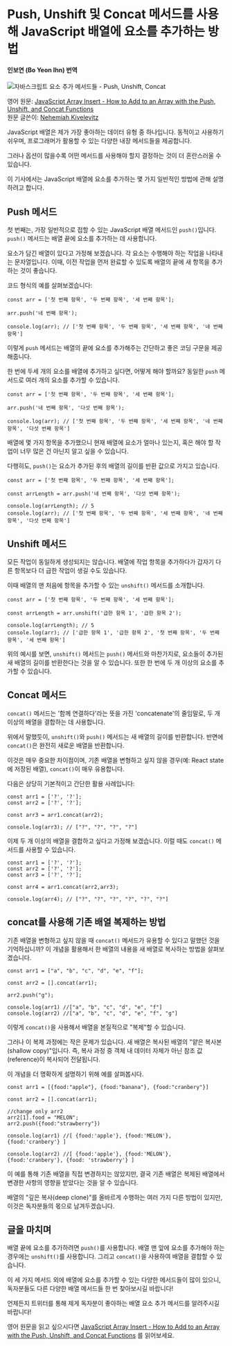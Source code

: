 # Push, Unshift 및 Concat 메서드를 사용해 JavaScript 배열에 요소를 추가하는 방법
#### 인보연 (Bo Yeon Ihn) 번역

![자바스크립트 요소 추가 메서드들 - Push, Unshift, Concat](https://www.freecodecamp.org/news/content/images/size/w2000/2020/08/Hello--my-name-is-Matthew.-Nice-to-meet-you..png)

영어 원문: [JavaScript Array Insert - How to Add to an Array with the Push, Unshift, and Concat Functions](https://www.freecodecamp.org/news/javascript-array-insert-how-to-add-to-an-array-with-the-push-unshift-and-concat-functions/)   
원문 글쓴이: [Nehemiah Kivelevitz](https://www.freecodecamp.org/news/author/nehemiah/)


JavaScript 배열은 제가 가장 좋아하는 데이터 유형 중 하나입니다. 동적이고 사용하기 쉬우며, 프로그래머가 활용할 수 있는 다양한 내장 메서드들을 제공합니다.

그러나 옵션이 많을수록 어떤 메서드를 사용해야 할지 결정하는 것이 더 혼란스러울 수 있습니다.

이 기사에서는 JavaScript 배열에 요소를 추가하는 몇 가지 일반적인 방법에 관해 설명하려고 합니다.


## Push 메서드

첫 번째는, 가장 일반적으로 접할 수 있는 JavaScript 배열 메서드인 `push()`입니다. `push()` 메서드는 배열 끝에 요소를 추가하는 데 사용합니다. 

요소가 담긴 배열이 있다고 가정해 보겠습니다. 각 요소는 수행해야 하는 작업을 나타내는 문자열입니다. 이때, 이전 작업을 먼저 완료할 수 있도록 배열의 끝에 새 항목을 추가하는 것이 좋습니다.

코드 형식의 예를 살펴보겠습니다:


```
const arr = ['첫 번째 항목', '두 번째 항목', '세 번째 항목'];

arr.push('네 번째 항목');

console.log(arr); // ['첫 번째 항목', '두 번째 항목', '세 번째 항목', '네 번째 항목']

```

이렇게 `push` 메서드는 배열의 끝에 요소를 추가해주는 간단하고 좋은 코딩 구문을 제공해줍니다. 

한 번에 두세 개의 요소를 배열에 추가하고 싶다면, 어떻게 해야 할까요? 동일한 `push` 메서드로 여러 개의 요소를 추가할 수 있습니다.

```
const arr = ['첫 번째 항목', '두 번째 항목', '세 번째 항목'];

arr.push('네 번째 항목', '다섯 번째 항목');

console.log(arr); // ['첫 번째 항목', '두 번째 항목', '세 번째 항목', '네 번째 항목', '다섯 번째 항목']

```

배열에 몇 가지 항목을 추가했으니 현재 배열에 요소가 얼마나 있는지, 혹은 해야 할 작업이 너무 많은 건 아닌지 알고 싶을 수 있습니다. 

다행히도, `push()`는 요소가 추가된 후의 배열의 길이를 반환 값으로 가지고 있습니다.


```
const arr = ['첫 번째 항목', '두 번째 항목', '세 번째 항목'];

const arrLength = arr.push('네 번째 항목', '다섯 번째 항목');

console.log(arrLength); // 5
console.log(arr); // ['첫 번째 항목', '두 번째 항목', '세 번째 항목', '네 번째 항목', '다섯 번째 항목']
```

## Unshift 메서드

모든 작업이 동일하게 생성되지는 않습니다. 배열에 작업 항목을 추가하다가 갑자기 다른 항목보다 더 급한 작업이 생길 수도 있습니다.

이때 배열의 맨 처음에 항목을 추가할 수 있는 `unshift()` 메서드를 소개합니다.


```
const arr = ['첫 번째 항목', '두 번째 항목', '세 번째 항목'];

const arrLength = arr.unshift('급한 항목 1', '급한 항목 2');

console.log(arrLength); // 5 
console.log(arr); // ['급한 항목 1', '급한 항목 2', '첫 번째 항목', '두 번째 항목', '세 번째 항목']

```


위의 예시를 보면, `unshift()` 메서드는 `push()` 메서드와 마찬가지로, 요소들이 추가된 새 배열의 길이를 반환한다는 것을 알 수 있습니다. 또한 한 번에 두 개 이상의 요소를 추가할 수 있습니다. 


## Concat 메서드
`concat()` 메서드는 '함께 연결하다'라는 뜻을 가진 'concatenate'의 줄임말로, 두 개 이상의 배열을 결합하는 데 사용합니다.

위에서 말했듯이, `unshift()`와 `push()` 메서드는 새 배열의 길이를 반환합니다. 반면에 `concat()`은 완전히 새로운 배열을 반환합니다. 

이것은 매우 중요한 차이점이며, 기존 배열을 변형하고 싶지 않을 경우(예: React state에 저장된 배열), `concat()`이 매우 유용합니다.

다음은 상당히 기본적이고 간단한 활용 사례입니다:

```
const arr1 = ['?', '?'];
const arr2 = ['?', '?'];

const arr3 = arr1.concat(arr2);

console.log(arr3); // ["?", "?", "?", "?"] 

```


이제 두 개 이상의 배열을 결합하고 싶다고 가정해 보겠습니다. 이럴 때도 `concat()` 메서드를 사용할 수 있습니다.

```
const arr1 = ['?', '?'];
const arr2 = ['?', '?'];
const arr3 = ['?', '?'];

const arr4 = arr1.concat(arr2,arr3);

console.log(arr4); // ["?", "?", "?", "?", "?", "?"]
```

## concat를 사용해 기존 배열 복제하는 방법 

기존 배열을 변형하고 싶지 않을 때 `concat()` 메서드가 유용할 수 있다고 말했던 것을 기억하십니까? 이 개념을 활용해서 한 배열의 내용을 새 배열로 복사하는 방법을 살펴보겠습니다.




```
const arr1 = ["a", "b", "c", "d", "e", "f"];

const arr2 = [].concat(arr1);

arr2.push("g");

console.log(arr1) //["a", "b", "c", "d", "e", "f"]
console.log(arr2) //["a", "b", "c", "d", "e", "f", "g"]
```


이렇게 `concat()`을 사용해서 배열을 본질적으로 "복제"할 수 있습니다. 

그러나 이 복제 과정에는 작은 문제가 있습니다. 새 배열은 복사된 배열의 "얕은 복사본(shallow copy)"입니다. 즉, 복사 과정 중 객체 내 데이터 자체가 아닌 참조 값(reference)이 복사되어 전달됩니다. 

이 개념을 더 명확하게 설명하기 위해 예를 살펴봅시다.


```
const arr1 = [{food:"apple"}, {food:"banana"}, {food:"cranbery"}]

const arr2 = [].concat(arr1);

//change only arr2
arr2[1].food = "MELON";
arr2.push({food:"strawberry"})

console.log(arr1) //[ {food:'apple'}, {food:'MELON'}, {food:'cranbery'} ]

console.log(arr2) //[ {food:'apple'}, {food:'MELON'}, {food:'cranbery'}, {food: 'strawberry'} ]
```

이 예를 통해 기존 배열을 직접 변경하지는 않았지만, 결국 기존 배열은 복제된 배열에서 변경한 사항의 영향을 받았다는 것을 알 수 있습니다.

배열의 "깊은 복사(deep clone)"를 올바르게 수행하는 여러 가지 다른 방법이 있지만, 이것은 독자분들의 몫으로 남겨두겠습니다.

## 글을 마치며 

배열 끝에 요소를 추가하려면 `push()`를 사용합니다. 배열 맨 앞에 요소를 추가해야 하는 경우에는 `unshift()`를 사용합니다. 그리고 `concat()`을 사용하여 배열을 결합할 수 있습니다.

이 세 가지 메서드 외에 배열에 요소를 추가할 수 있는 다양한 메서드들이 많이 있으니, 독자분들도 다른 다양한 배열 메서드들 한 번 찾아보시길 바랍니다!

언제든지 트위터를 통해 제게 독자분이 좋아하는 배열 요소 추가 메서드를 알려주시길 바랍니다!


영어 원문을 읽고 싶으시다면 [JavaScript Array Insert - How to Add to an Array with the Push, Unshift, and Concat Functions](https://www.freecodecamp.org/news/javascript-array-insert-how-to-add-to-an-array-with-the-push-unshift-and-concat-functions/) 를 읽어보세요. 
